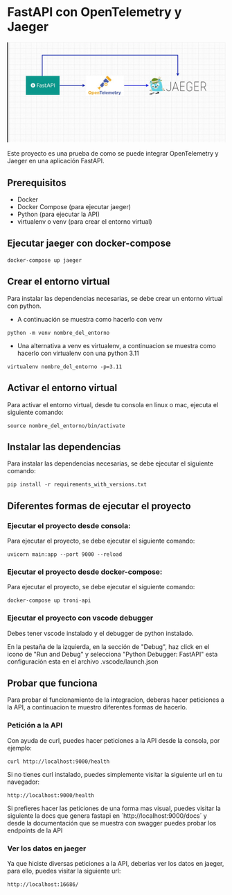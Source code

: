 # FastAPI con OpenTelemetry y Jaeger

![Jaeger](docs/architecture.png)

Este proyecto es una prueba de como se puede integrar OpenTelemetry y Jaeger en una aplicación FastAPI.

## Prerequisitos

- Docker
- Docker Compose (para ejecutar jaeger)
- Python (para ejecutar la API)
- virtualenv o venv (para crear el entorno virtual)

## Ejecutar jaeger con docker-compose

```
docker-compose up jaeger
```

## Crear el entorno virtual

Para instalar las dependencias necesarias, se debe crear un entorno virtual con python.

* A continuación se muestra como hacerlo con venv

```
python -m venv nombre_del_entorno
```

* Una alternativa a venv es virtualenv, a continuacion se muestra como hacerlo con virtualenv 
con una python 3.11

```
virtualenv nombre_del_entorno -p=3.11
```

## Activar el entorno virtual

Para activar el entorno virtual, desde tu consola en linux o mac, ejecuta el siguiente comando:

```
source nombre_del_entorno/bin/activate
```

## Instalar las dependencias

Para instalar las dependencias necesarias, se debe ejecutar el siguiente comando:

```
pip install -r requirements_with_versions.txt
```


## Diferentes formas de ejecutar el proyecto

### Ejecutar el proyecto desde consola:

Para ejecutar el proyecto, se debe ejecutar el siguiente comando:

```
uvicorn main:app --port 9000 --reload
```

### Ejecutar el proyecto desde docker-compose:

Para ejecutar el proyecto, se debe ejecutar el siguiente comando:

```
docker-compose up troni-api
```

### Ejecutar el proyecto con vscode debugger

Debes tener vscode instalado y el debugger de python instalado.

En la pestaña de la izquierda, en la sección de "Debug", haz click en el icono de "Run and Debug" y selecciona "Python Debugger: FastAPI" esta configuración esta en el archivo .vscode/launch.json



## Probar que funciona

Para probar el funcionamiento de la integracion, deberas hacer peticiones a la API, a continuacion te muestro diferentes formas de hacerlo.

### Petición a la API

Con ayuda de curl, puedes hacer peticiones a la API desde la consola, por ejemplo:

```
curl http://localhost:9000/health
```

Si no tienes curl instalado, puedes simplemente visitar la siguiente url en tu navegador:

```
http://localhost:9000/health
```

Si prefieres hacer las peticiones de una forma mas visual, puedes visitar la siguiente la docs que genera fastapi en ´http://localhost:9000/docs´  y desde la documentación que se muestra con swagger puedes probar los endpoints de la API


### Ver los datos en jaeger

Ya que hiciste diversas peticiones a la API, deberias ver los datos en jaeger, para ello, puedes visitar la siguiente url:

```
http://localhost:16686/
```


